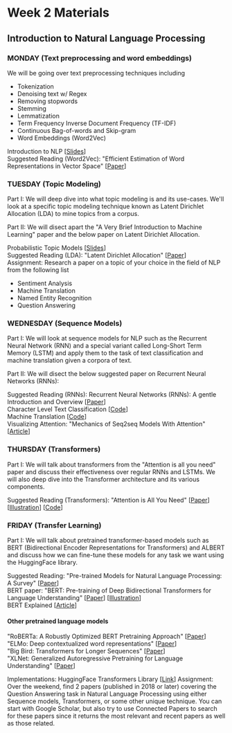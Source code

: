 # Week 2 Materials
## Introduction to Natural Language Processing
### MONDAY (Text preprocessing and word embeddings)
We will be going over text preprocessing techniques including 
- Tokenization
- Denoising text w/ Regex
- Removing stopwords
- Stemming
- Lemmatization
- Term Frequency Inverse Document Frequency (TF-IDF)
- Continuous Bag-of-words and Skip-gram
- Word Embeddings (Word2Vec)

Introduction to NLP [[Slides](https://dijkstra.eecs.umich.edu/eecs498/lectures/l2.pdf)] <br>
Suggested Reading (Word2Vec): "Efficient Estimation of Word Representations in Vector Space" [[Paper](https://arxiv.org/pdf/1301.3781.pdf)]


### TUESDAY (Topic Modeling)
Part I: We will deep dive into what topic modeling is and its use-cases. We'll look at a specific topic modeling technique known as Latent Dirichlet Allocation (LDA) to mine topics from a corpus.

Part II: We will disect apart the "A Very Brief Introduction to Machine Learning" paper and the below paper on Latent Dirichlet Allocation.

Probabilistic Topic Models [[Slides](http://www.cs.columbia.edu/~blei/talks/Blei_ICML_2012.pdf)] <br>
Suggested Reading (LDA): "Latent Dirichlet Allocation" [[Paper](https://www.jmlr.org/papers/volume3/blei03a/blei03a.pdf)] <br>
Assignment: Research a paper on a topic of your choice in the field of NLP from the following list
- Sentiment Analysis
- Machine Translation
- Named Entity Recognition
- Question Answering


### WEDNESDAY (Sequence Models)
Part I: We will look at sequence models for NLP such as the Recurrent Neural Network (RNN) and a special variant called Long-Short Term Memory (LSTM) and apply them
to the task of text classification and machine translation given a corpora of text.

Part II: We will disect the below suggested paper on Recurrent Neural Networks (RNNs):

Suggested Reading (RNNs): Recurrent Neural Networks (RNNs): A gentle Introduction and Overview [[Paper](https://arxiv.org/pdf/1912.05911.pdf)] <br>
Character Level Text Classification [[Code](https://pytorch.org/tutorials/intermediate/char_rnn_classification_tutorial.html)] <br>
Machine Translation [[Code](https://pytorch.org/tutorials/intermediate/seq2seq_translation_tutorial.html)] <br>
Visualizing Attention: "Mechanics of Seq2seq Models With Attention" [[Article](https://jalammar.github.io/visualizing-neural-machine-translation-mechanics-of-seq2seq-models-with-attention/)]

### THURSDAY (Transformers)

Part I: We will talk about transformers from the "Attention is all you need" paper and discuss their effectiveness over regular RNNs and LSTMs. We will also deep dive into the Transformer architecture and its various components.

Suggested Reading (Transformers): "Attention is All You Need" [[Paper](https://arxiv.org/pdf/1706.03762.pdf)] [[Illustration](https://jalammar.github.io/illustrated-transformer/)] [[Code](https://pytorch.org/tutorials/beginner/transformer_tutorial.html)] <br>

### FRIDAY (Transfer Learning)

Part I: We will talk about pretrained transformer-based models such as BERT (Bidirectional Encoder Representations for Transformers) and ALBERT and discuss how we can fine-tune these models for any task we want using the HuggingFace library.

Suggested Reading: "Pre-trained Models for Natural Language Processing: A Survey" [[Paper](https://arxiv.org/pdf/2003.08271.pdf)] <br>
BERT paper: "BERT: Pre-training of Deep Bidirectional Transformers for Language Understanding" [[Paper](https://arxiv.org/pdf/1810.04805.pdf)] [[Illustration](http://jalammar.github.io/illustrated-bert/)] <br> 
BERT Explained [[Article](https://towardsdatascience.com/bert-explained-state-of-the-art-language-model-for-nlp-f8b21a9b6270)] <br>

#### Other pretrained language models
"RoBERTa: A Robustly Optimized BERT Pretraining Approach" [[Paper](https://arxiv.org/pdf/1907.11692.pdf)] <br>
"ELMo: Deep contextualized word representations" [[Paper](https://arxiv.org/pdf/1802.05365.pdf)] <br>
"Big Bird: Transformers for Longer Sequences" [[Paper](https://arxiv.org/pdf/2007.14062.pdf)] <br>
"XLNet: Generalized Autoregressive Pretraining for Language Understanding" [[Paper](https://arxiv.org/pdf/1906.08237.pdf)]

Implementations: HuggingFace Transformers Library [[Link](https://huggingface.co/transformers/)]
Assignment: Over the weekend, find 2 papers (published in 2018 or later) covering the Question Answering task in Natural Language Processing using either Sequence models, Transformers, or some other unique technique. You can start with Google Scholar, but also try to use Connected Papers to search for these papers since it returns the most relevant and recent papers as well as those related.
